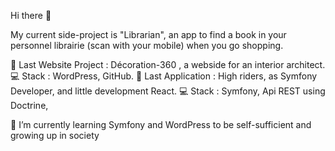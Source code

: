 Hi there 👋

My current side-project is "Librarian", an app to find a book in your personnel librairie (scan with your mobile) when you go shopping.

📌 Last Website Project : Décoration-360 , a webside for an interior architect.
💻 Stack : WordPress, GitHub.
📌 Last Application : High riders, as Symfony Developer, and little development React.
💻 Stack : Symfony, Api REST using Doctrine, 

🌱 I’m currently learning Symfony and WordPress to be self-sufficient and growing up in society


